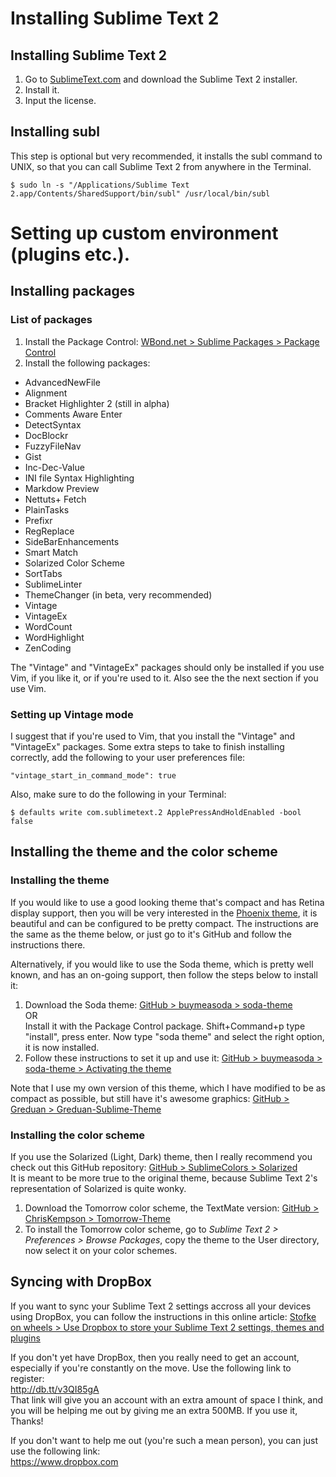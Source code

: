 # Installing Sublime Text 2

## Installing Sublime Text 2

1. Go to [SublimeText.com](http://www.sublimetext.com/) and download the Sublime Text 2 installer.
2. Install it.
3. Input the license.

## Installing subl

This step is optional but very recommended, it installs the subl command to UNIX, so that you can call Sublime Text 2 from anywhere in the Terminal.

`$ sudo ln -s "/Applications/Sublime Text 2.app/Contents/SharedSupport/bin/subl" /usr/local/bin/subl`

# Setting up custom environment (plugins etc.).

## Installing packages

### List of packages

1. Install the Package Control: [WBond.net > Sublime Packages > Package Control](http://wbond.net/sublime_packages/package_control)
2. Install the following packages:

- AdvancedNewFile
- Alignment
- Bracket Highlighter 2 (still in alpha)
- Comments Aware Enter
- DetectSyntax
- DocBlockr
- FuzzyFileNav
- Gist
- Inc-Dec-Value
- INI file Syntax Highlighting
- Markdow Preview
- Nettuts+ Fetch
- PlainTasks
- Prefixr
- RegReplace
- SideBarEnhancements
- Smart Match
- Solarized Color Scheme
- SortTabs
- SublimeLinter
- ThemeChanger (in beta, very recommended)
- Vintage
- VintageEx
- WordCount
- WordHighlight
- ZenCoding

The "Vintage" and "VintageEx" packages should only be installed if you use Vim, if you like it, or if you're used to it. Also see the the next section if you use Vim.

### Setting up Vintage mode

I suggest that if you're used to Vim, that you install the "Vintage" and "VintageEx" packages. Some extra steps to take to finish installing correctly, add the following to your user preferences file:

`"vintage_start_in_command_mode": true`

Also, make sure to do the following in your Terminal:

`$ defaults write com.sublimetext.2 ApplePressAndHoldEnabled -bool false`

## Installing the theme and the color scheme

### Installing the theme

If you would like to use a good looking theme that's compact and has Retina display support, then you will be very interested in the [Phoenix theme](http://netatoo.github.com/phoenix-theme/), it is beautiful and can be configured to be pretty compact. The instructions are the same as the theme below, or just go to it's GitHub and follow the instructions there.

Alternatively, if you would like to use the Soda theme, which is pretty well known, and has an on-going support, then follow the steps below to install it:<br />
1. Download the Soda theme: [GitHub > buymeasoda > soda-theme](https://github.com/buymeasoda/soda-theme)<br />
OR<br />
Install it with the Package Control package. Shift+Command+p type "install", press enter. Now type "soda theme" and select the right option, it is now installed.
2. Follow these instructions to set it up and use it: [GitHub > buymeasoda > soda-theme > Activating the theme](https://github.com/buymeasoda/soda-theme#activating-the-theme)

Note that I use my own version of this theme, which I have modified to be as compact as possible, but still have it's awesome graphics: [GitHub > Greduan > Greduan-Sublime-Theme](https://github.com/Greduan/Greduan-Sublime-Theme)

### Installing the color scheme

If you use the Solarized (Light, Dark) theme, then I really recommend you check out this GitHub repository: [GitHub > SublimeColors > Solarized](https://github.com/SublimeColors/Solarized)<br />
It is meant to be more true to the original theme, because Sublime Text 2's representation of Solarized is quite wonky.

1. Download the Tomorrow color scheme, the TextMate version: [GitHub > ChrisKempson > Tomorrow-Theme](https://github.com/ChrisKempson/Tomorrow-Theme)
2. To install the Tomorrow color scheme, go to *Sublime Text 2 > Preferences > Browse Packages*, copy the theme to the User directory, now select it on your color schemes.

## Syncing with DropBox

If you want to sync your Sublime Text 2 settings accross all your devices using DropBox, you can follow the instructions in this online article: [Stofke on wheels > Use Dropbox to store your Sublime Text 2 settings, themes and plugins](http://wheels.onebuttonapps.net/2012/04/use-dropbox-to-store-your-sublime-text-2-settings/)

If you don't yet have DropBox, then you really need to get an account, especially if you're constantly on the move. Use the following link to register:<br />
http://db.tt/v3QI85gA<br />
That link will give you an account with an extra amount of space I think, and you will be helping me out by giving me an extra 500MB. If you use it, Thanks!

If you don't want to help me out (you're such a mean person), you can just use the following link:<br />
https://www.dropbox.com

